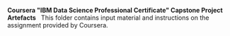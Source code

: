 **Coursera "IBM Data Science Professional Certificate" Capstone Project Artefacts**
 
This folder contains input material and instructions on the assignment provided by Coursera.
